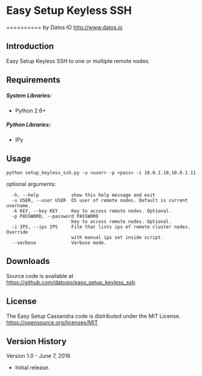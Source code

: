 # Easy Setup Keyless SSH
==========
by Datos IO
<http://www.datos.io>

Introduction
------------
Easy Setup Keyless SSH to one or multiple remote nodes.

Requirements
------------
##### System Libraries:
* Python 2.6+

##### Python Libraries: 
* IPy

Usage
-----
```
python setup_keyless_ssh.py -u <user> -p <pass> -i 10.0.1.10,10.0.1.11
```

optional arguments:
```
  -h, --help            show this help message and exit
  -u USER, --user USER  OS user of remote nodes. Default is current username.
  -k KEY, --key KEY     Key to access remote nodes. Optional.
  -p PASSWORD, --password PASSWORD
                        Key to access remote nodes. Optional.
  -i IPS, --ips IPS     File that lists ips of remote cluster nodes. Override
                        with manual ips set inside script.
  --verbose             Verbose mode.
```

Downloads
---------

Source code is available at <https://github.com/datosio/easy_setup_keyless_ssh>.

License
-------

The Easy Setup Cassandra code is distributed under the MIT License. <https://opensource.org/licenses/MIT>


Version History
---------------

Version 1.0 - June 7, 2016

* Initial release.